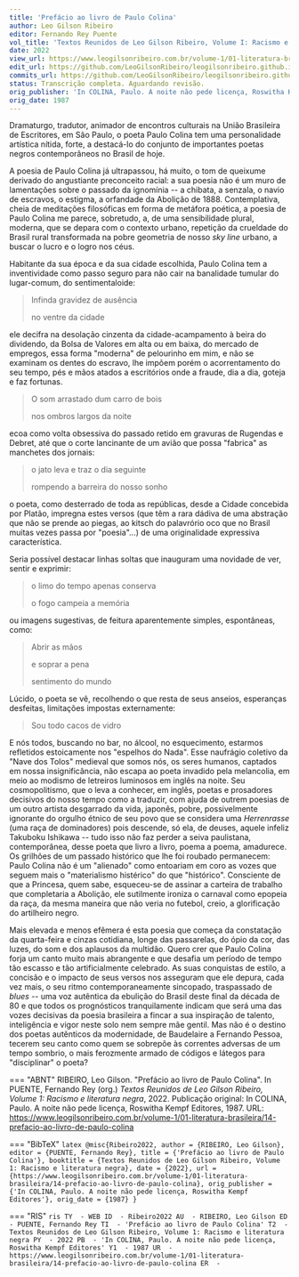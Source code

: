 ```yaml
---
title: 'Prefácio ao livro de Paulo Colina'
author: Leo Gilson Ribeiro
editor: Fernando Rey Puente
vol_title: 'Textos Reunidos de Leo Gilson Ribeiro, Volume I: Racismo e literatura negra'
date: 2022
view_url: https://www.leogilsonribeiro.com.br/volume-1/01-literatura-brasileira/14-prefacio-ao-livro-de-paulo-colina
edit_url: https://github.com/LeoGilsonRibeiro/leogilsonribeiro.github.io/edit/main/docs/markdown/volume-1/01-literatura-brasileira/14-prefacio-ao-livro-de-paulo-colina.md
commits_url: https://github.com/LeoGilsonRibeiro/leogilsonribeiro.github.io/commits/main/docs/markdown/volume-1/01-literatura-brasileira/14-prefacio-ao-livro-de-paulo-colina.md
status: Transcrição completa. Aguardando revisão.
orig_publisher: 'In COLINA, Paulo. A noite não pede licença, Roswitha Kempf Editores'
orig_date: 1987
---
```


Dramaturgo, tradutor, animador de encontros culturais na União Brasileira de Escritores, em São Paulo, o poeta Paulo Colina tem uma personalidade artística nítida, forte, a destacá-lo do conjunto de importantes poetas negros contemporâneos no Brasil de hoje.

A poesia de Paulo Colina já ultrapassou, há muito, o tom de queixume derivado do angustiante preconceito racial: a sua poesia não é um muro de lamentações sobre o passado da ignomínia -- a chibata, a senzala, o navio de escravos, o estigma, a orfandade da Abolição de 1888. Contemplativa, cheia de meditações filosóficas em forma de metáfora poética, a poesia de Paulo Colina me parece, sobretudo, a, de uma sensibilidade plural, moderna, que se depara com o contexto urbano, repetição da crueldade do Brasil rural transformada na pobre geometria de nosso *sky line* urbano, a buscar o lucro e o logro nos céus.

Habitante da sua época e da sua cidade escolhida, Paulo Colina tem a inventividade como passo seguro para não cair na banalidade tumular do lugar-comum, do sentimentaloide:

> Infinda gravidez de ausência 
>
> no ventre da cidade

ele decifra na desolação cinzenta da cidade-acampamento à beira do dividendo, da Bolsa de Valores em alta ou em baixa, do mercado de empregos, essa forma "moderna" de pelourinho em mim, e não se examinam os dentes do escravo, lhe impõem porém o acorrentamento do seu tempo, pés e mãos atados a escritórios onde a fraude, dia a dia, goteja e faz fortunas.

> O som arrastado dum carro de bois
>
> nos ombros largos da noite

ecoa como volta obsessiva do passado retido em gravuras de Rugendas e Debret, até que o corte lancinante de um avião que possa "fabrica" as manchetes dos jornais:

> o jato leva e traz o dia seguinte
>
> rompendo a barreira do nosso sonho

o poeta, como desterrado de toda as repúblicas, desde a Cidade concebida por Platão, impregna estes versos (que têm a rara dádiva de uma abstração que não se prende ao piegas, ao kitsch do palavrório oco que no Brasil muitas vezes passa por "poesia"\...) de uma originalidade expressiva característica.

Seria possível destacar linhas soltas que inauguram uma novidade de ver, sentir e exprimir:

> o limo do tempo apenas conserva
>
> o fogo campeia a memória

ou imagens sugestivas, de feitura aparentemente simples, espontâneas, como:

> Abrir as mãos
>
> e soprar a pena
>
> sentimento do mundo

Lúcido, o poeta se vê, recolhendo o que resta de seus anseios, esperanças desfeitas, limitações impostas externamente:

> Sou todo cacos de vidro

E nós todos, buscando no bar, no álcool, no esquecimento, estarmos refletidos estoicamente nos "espelhos do Nada". Esse naufrágio coletivo da "Nave dos Tolos" medieval que somos nós, os seres humanos, captados em nossa insignificância, não escapa ao poeta invadido pela melancolia, em meio ao modismo de letreiros luminosos em inglês na noite. Seu cosmopolitismo, que o leva a conhecer, em inglês, poetas e prosadores decisivos do nosso tempo como a traduzir, com ajuda de outrem poesias de um outro artista desgarrado da vida, japonês, pobre, possivelmente ignorante do orgulho étnico de seu povo que se considera uma *Herrenrasse* (uma raça de dominadores) pois descende, só ela, de deuses, aquele infeliz Takuboku Ishikawa -- tudo isso não faz perder a seiva paulistana, contemporânea, desse poeta que livro a livro, poema a poema, amadurece. Os grilhões de um passado histórico que lhe foi roubado permanecem: Paulo Colina não é um "alienado" como entoariam em coro as vozes que seguem mais o "materialismo histérico" do que "histórico". Consciente de que a Princesa, quem sabe, esqueceu-se de assinar a carteira de trabalho que completaria a Abolição, ele sutilmente ironiza o carnaval como epopeia da raça, da mesma maneira que não veria no futebol, creio, a glorificação do artilheiro negro.

Mais elevada e menos efêmera é esta poesia que começa da constatação da quarta-feira e cinzas cotidiana, longe das passarelas, do ópio da cor, das luzes, do som e dos aplausos da multidão. Quero crer que Paulo Colina forja um canto muito mais abrangente e que desafia um período de tempo tão escasso e tão artificialmente celebrado. As suas conquistas de estilo, a concisão e o impacto de seus versos nos asseguram que ele depura, cada vez mais, o seu ritmo contemporaneamente sincopado, traspassado de *blues* -- uma voz autêntica da ebulição do Brasil deste final da década de 80 e que todos os prognósticos tranquilamente indicam que será uma das vozes decisivas da poesia brasileira a fincar a sua inspiração de talento, inteligência e vigor neste solo nem sempre mãe gentil. Mas não é o destino dos poetas autênticos da modernidade, de Baudelaire a Fernando Pessoa, tecerem seu canto como quem se sobrepõe às correntes adversas de um tempo sombrio, o mais ferozmente armado de códigos e látegos para "disciplinar" o poeta?


=== "ABNT"
    RIBEIRO, Leo Gilson. "Prefácio ao livro de Paulo Colina". In PUENTE, Fernando Rey (org.) <em>Textos Reunidos de Leo Gilson Ribeiro, Volume 1: Racismo e literatura negra</em>, 2022. Publicação original: In COLINA, Paulo. A noite não pede licença, Roswitha Kempf Editores, 1987. URL: <a href="stable_url">https://www.leogilsonribeiro.com.br/volume-1/01-literatura-brasileira/14-prefacio-ao-livro-de-paulo-colina</a>

=== "BibTeX"
    ```latex
    @misc{Ribeiro2022,
    author = {RIBEIRO, Leo Gilson},
    editor = {PUENTE, Fernando Rey},
    title = {'Prefácio ao livro de Paulo Colina'},
    booktitle = {Textos Reunidos de Leo Gilson Ribeiro, Volume 1: Racismo e literatura negra},
    date = {2022},
    url = {https://www.leogilsonribeiro.com.br/volume-1/01-literatura-brasileira/14-prefacio-ao-livro-de-paulo-colina},
    orig_publisher = {'In COLINA, Paulo. A noite não pede licença, Roswitha Kempf Editores'},
    orig_date = {1987}
    }
    ```

=== "RIS"
    ```ris
    TY  - WEB
    ID  - Ribeiro2022
    AU  - RIBEIRO, Leo Gilson
    ED  - PUENTE, Fernando Rey
    TI  - 'Prefácio ao livro de Paulo Colina'
    T2  - Textos Reunidos de Leo Gilson Ribeiro, Volume 1: Racismo e literatura negra
    PY  - 2022
    PB  - 'In COLINA, Paulo. A noite não pede licença, Roswitha Kempf Editores'
    Y1  - 1987
    UR  - https://www.leogilsonribeiro.com.br/volume-1/01-literatura-brasileira/14-prefacio-ao-livro-de-paulo-colina
    ER  - 
    ```
